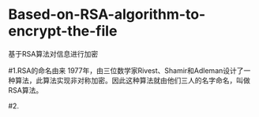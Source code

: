 # Based-on-RSA-algorithm-to-encrypt-the-file
基于RSA算法对信息进行加密

#1.RSA的命名由来
    1977年，由三位数学家Rivest、Shamir和Adleman设计了一种算法，此算法实现非对称加密。因此这种算法就由他们三人的名字命名，叫做RSA算法。
    
#2.
